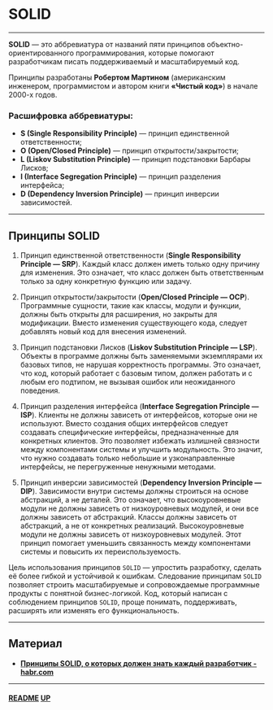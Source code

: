 # SOLID
<a name="up"></a>

---

**SOLID** — это аббревиатура от названий пяти принципов объектно-ориентированного программирования, которые помогают разработчикам писать поддерживаемый и масштабируемый код.

Принципы разработаны **Робертом Мартином** (американским инженером, программистом и автором книги **«Чистый код»**) в начале 2000-х годов.

### Расшифровка аббревиатуры:

 - **S (Single Responsibility Principle)** — принцип единственной ответственности;
 - **O (Open/Closed Principle)** — принцип открытости/закрытости;
 - **L (Liskov Substitution Principle)** — принцип подстановки Барбары Лисков;
 - **I (Interface Segregation Principle)** — принцип разделения интерфейса;
 - **D (Dependency Inversion Principle)** — принцип инверсии зависимостей.

---

##  Принципы SOLID

1. Принцип единственной ответственности (**Single Responsibility Principle — SRP**). 
   Каждый класс должен иметь только одну причину для изменения.
   Это означает, что класс должен быть ответственным только за одну конкретную функцию или задачу.


2. Принцип открытости/закрытости (**Open/Closed Principle — OCP**).
   Программные сущности, такие как классы, модули и функции, должны быть открыты для расширения, но закрыты для модификации.
   Вместо изменения существующего кода, следует добавлять новый код для внесения изменений.


3. Принцип подстановки Лисков (**Liskov Substitution Principle — LSP**).
   Объекты в программе должны быть заменяемыми экземплярами их базовых типов, не нарушая корректность программы.
   Это означает, что код, который работает с базовым типом, должен работать и с любым его подтипом, не вызывая ошибок или неожиданного поведения.


4. Принцип разделения интерфейса (**Interface Segregation Principle — ISP**).
   Клиенты не должны зависеть от интерфейсов, которые они не используют.
   Вместо создания общих интерфейсов следует создавать специфические интерфейсы, предназначенные для конкретных клиентов.
   Это позволяет избежать излишней связности между компонентами системы и улучшить модульность.
   Это значит, что нужно создавать только небольшие и узконаправленные интерфейсы, не перегруженные ненужными методами.


5. Принцип инверсии зависимостей (**Dependency Inversion Principle — DIP**).
   Зависимости внутри системы должны строиться на основе абстракций, а не деталей.
   Это означает, что высокоуровневые модули не должны зависеть от низкоуровневых модулей, и они все должны зависеть от абстракций.
   Классы должны зависеть от абстракций, а не от конкретных реализаций.
   Высокоуровневые модули не должны зависеть от низкоуровневых модулей.
   Этот принцип помогает уменьшить связанность между компонентами системы и повысить их переиспользуемость.

Цель использования принципов `SOLID` — упростить разработку, сделать её более гибкой и устойчивой к ошибкам.
Следование принципам `SOLID` позволяет строить масштабируемые и сопровождаемые программные продукты с понятной бизнес-логикой.
Код, который написан с соблюдением принципов `SOLID`, проще понимать, поддерживать, расширять или изменять его функциональность.

---

## Материал

 - [**Принципы SOLID, о которых должен знать каждый разработчик - habr.com**](https://habr.com/ru/companies/ruvds/articles/426413/)

---

#### [README](README.md) [UP](#up)
